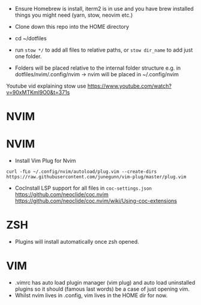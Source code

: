 - Ensure Homebrew is install, iterm2 is in use and you have brew installed things you might need (yarn, stow, neovim etc.)

- Clone down this repo into the HOME directory
- cd ~/dotfiles
- run `stow */` to add all files to relative paths, or `stow dir_name` to add just one folder.
- Folders will be placed relative to the internal folder structure e.g. in dotfiles/nvim/.config/nvim -> nvim will be placed in ~/.config/nvim

Youtube vid explaining stow use https://www.youtube.com/watch?v=90xMTKml9O0&t=371s

# NVIM

# NVIM

- Install Vim Plug for Nvim

`curl -fLo ~/.config/nvim/autoload/plug.vim --create-dirs https://raw.githubusercontent.com/junegunn/vim-plug/master/plug.vim`

- CocInstall LSP support for all files in `coc-settings.json`
  https://github.com/neoclide/coc.nvim
  https://github.com/neoclide/coc.nvim/wiki/Using-coc-extensions

# ZSH

- Plugins will install automatically once zsh opened.

# VIM

- .vimrc has auto load plugin manager (vim plug) and auto load uninstalled plugins so it should (famous last words) be a case of just opening vim.
- Whilst nvim lives in .config, vim lives in the HOME dir for now.
